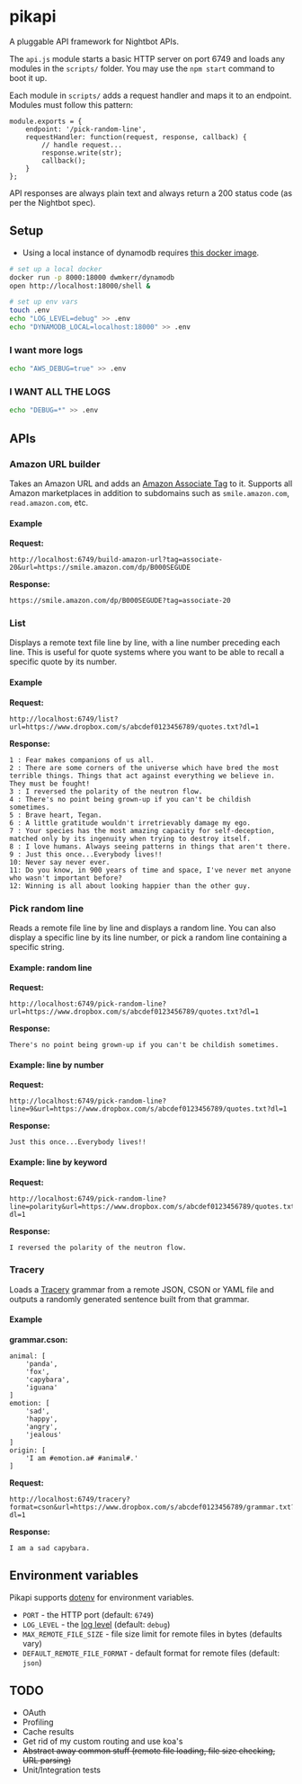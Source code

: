 # pikapi

A pluggable API framework for Nightbot APIs.

The `api.js` module starts a basic HTTP server on port 6749 and loads any modules in the `scripts/` folder. You may use the `npm start` command to boot it up.

Each module in `scripts/` adds a request handler and maps it to an endpoint. Modules must follow this pattern:

    module.exports = {
        endpoint: '/pick-random-line',
        requestHandler: function(request, response, callback) {
            // handle request...
            response.write(str);
            callback();
        }
    };

API responses are always plain text and always return a 200 status code (as per the Nightbot spec).

## Setup

* Using a local instance of dynamodb requires [this docker image](https://hub.docker.com/r/dwmkerr/dynamodb/).

```sh
# set up a local docker
docker run -p 8000:18000 dwmkerr/dynamodb
open http://localhost:18000/shell &

# set up env vars
touch .env
echo "LOG_LEVEL=debug" >> .env
echo "DYNAMODB_LOCAL=localhost:18000" >> .env
```

### I want more logs

```sh
echo "AWS_DEBUG=true" >> .env
```

### I WANT ALL THE LOGS

```sh
echo "DEBUG=*" >> .env
```

## APIs

### Amazon URL builder

Takes an Amazon URL and adds an [Amazon Associate Tag](http://docs.aws.amazon.com/AWSECommerceService/latest/DG/becomingAssociate.html) to it. Supports all Amazon marketplaces in addition to subdomains such as `smile.amazon.com`, `read.amazon.com`, etc.

#### Example ####

**Request:**

    http://localhost:6749/build-amazon-url?tag=associate-20&url=https://smile.amazon.com/dp/B000SEGUDE

**Response:**

    https://smile.amazon.com/dp/B000SEGUDE?tag=associate-20

### List ###

Displays a remote text file line by line, with a line number preceding each line. This is useful for quote systems where you want to be able to recall a specific quote by its number.

#### Example ####

**Request:**

    http://localhost:6749/list?url=https://www.dropbox.com/s/abcdef0123456789/quotes.txt?dl=1

**Response:**

    1 : Fear makes companions of us all.
    2 : There are some corners of the universe which have bred the most terrible things. Things that act against everything we believe in. They must be fought!
    3 : I reversed the polarity of the neutron flow.
    4 : There's no point being grown-up if you can't be childish sometimes.
    5 : Brave heart, Tegan.
    6 : A little gratitude wouldn't irretrievably damage my ego.
    7 : Your species has the most amazing capacity for self-deception, matched only by its ingenuity when trying to destroy itself.
    8 : I love humans. Always seeing patterns in things that aren't there.
    9 : Just this once...Everybody lives!!
    10: Never say never ever.
    11: Do you know, in 900 years of time and space, I've never met anyone who wasn't important before?
    12: Winning is all about looking happier than the other guy.

### Pick random line ###

Reads a remote file line by line and displays a random line. You can also display a specific line by its line number, or pick a random line containing a specific string.

#### Example: random line ####

**Request:**

    http://localhost:6749/pick-random-line?url=https://www.dropbox.com/s/abcdef0123456789/quotes.txt?dl=1

**Response:**

    There's no point being grown-up if you can't be childish sometimes.

#### Example: line by number ####

**Request:**

    http://localhost:6749/pick-random-line?line=9&url=https://www.dropbox.com/s/abcdef0123456789/quotes.txt?dl=1

**Response:**

    Just this once...Everybody lives!!

#### Example: line by keyword ####

**Request:**

    http://localhost:6749/pick-random-line?line=polarity&url=https://www.dropbox.com/s/abcdef0123456789/quotes.txt?dl=1

**Response:**

    I reversed the polarity of the neutron flow.

### Tracery ###

Loads a [Tracery](https://github.com/galaxykate/tracery) grammar from a remote JSON, CSON or YAML file and outputs a randomly generated sentence built from that grammar.

#### Example ####

**grammar.cson:**

    animal: [
        'panda',
        'fox',
        'capybara',
        'iguana'
    ]
    emotion: [
        'sad',
        'happy',
        'angry',
        'jealous'
    ]
    origin: [
        'I am #emotion.a# #animal#.'
    ]

**Request:**

    http://localhost:6749/tracery?format=cson&url=https://www.dropbox.com/s/abcdef0123456789/grammar.txt?dl=1

**Response:**

    I am a sad capybara.

## Environment variables

Pikapi supports [dotenv](https://github.com/motdotla/dotenv) for environment variables.

  * `PORT` - the HTTP port (default: `6749`)
  * `LOG_LEVEL` - the [log level](https://github.com/winstonjs/winston#logging-levels) (default: `debug`)
  * `MAX_REMOTE_FILE_SIZE` - file size limit for remote files in bytes (defaults vary)
  * `DEFAULT_REMOTE_FILE_FORMAT` - default format for remote files (default: `json`)

## TODO

  * OAuth
  * Profiling
  * Cache results
  * Get rid of my custom routing and use koa's
  * ~~Abstract away common stuff (remote file loading, file size checking, URL parsing)~~
  * Unit/Integration tests
